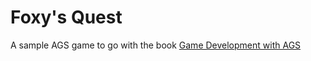 # Foxy's Quest
A sample AGS game to go with the book [Game Development with AGS](https://ensadi.github.io/AGSBook/)

